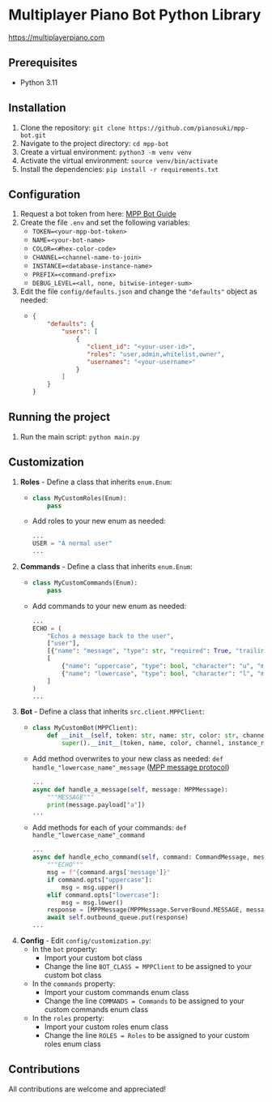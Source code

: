 # Multiplayer Piano Bot Python Library

https://multiplayerpiano.com

## Prerequisites

- Python 3.11

## Installation

1. Clone the repository: `git clone https://github.com/pianosuki/mpp-bot.git`
2. Navigate to the project directory: `cd mpp-bot`
3. Create a virtual environment: `python3 -m venv venv`
4. Activate the virtual environment: `source venv/bin/activate`
5. Install the dependencies: `pip install -r requirements.txt`

## Configuration

1. Request a bot token from here: [MPP Bot Guide](https://docs.google.com/document/d/1OrxwdLD1l1TE8iau6ToETVmnLuLXyGBhA0VfAY1Lf14)
2. Create the file `.env` and set the following variables:
   - `TOKEN=<your-mpp-bot-token>`
   - `NAME=<your-bot-name>`
   - `COLOR=<#hex-color-code>`
   - `CHANNEL=<channel-name-to-join>`
   - `INSTANCE=<database-instance-name>`
   - `PREFIX=<command-prefix>`
   - `DEBUG_LEVEL=<all, none, bitwise-integer-sum>`
3. Edit the file `config/defaults.json` and change the `"defaults"` object as needed:
   - ```json
     {
         "defaults": {
             "users": [
                 {
                    "client_id": "<your-user-id>",
                    "roles": "user,admin,whitelist,owner",
                    "usernames": "<your-username>"
                 }
             ]
         }
     }
     ```

## Running the project

1. Run the main script: `python main.py`
   
## Customization

1. **Roles** - Define a class that inherits `enum.Enum`:
   - ```python
     class MyCustomRoles(Enum):
         pass
     ```
   - Add roles to your new enum as needed:
     ```python
     ...
     USER = "A normal user"
     ...
     ```
2. **Commands** - Define a class that inherits `enum.Enum`:
   - ```python
     class MyCustomCommands(Enum):
         pass
     ```
   - Add commands to your new enum as needed:
     ```python
     ...
     ECHO = (
         "Echos a message back to the user",
         ["user"],
         [{"name": "message", "type": str, "required": True, "trailing": True}],
         [
             {"name": "uppercase", "type": bool, "character": "u", "mutually_exclusive_to": ["lowercase"]},
             {"name": "lowercase", "type": bool, "character": "l", "mutually_exclusive_to": ["uppercase"]}
         ]
     )
     ...
     ```
3. **Bot** - Define a class that inherits `src.client.MPPClient`:
   - ```python
     class MyCustomBot(MPPClient):
         def __init__(self, token: str, name: str, color: str, channel: str, instance_name: str, prefix: str, debug: str, host: str = "mppclone.com", port: int = 443):
             super().__init__(token, name, color, channel, instance_name, prefix, debug, host, port)
     ```
   - Add method overwrites to your new class as needed: `def handle_"lowercase_name"_message` ([MPP message protocol](https://github.com/LapisHusky/mppclone/blob/main/docs/protocol.md))
     ```python
     ...
     async def handle_a_message(self, message: MPPMessage):
         """MESSAGE"""
         print(message.payload["a"])
     ...
     ```
   - Add methods for each of your commands: `def handle_"lowercase_name"_command`
     ```python
     ...
     async def handle_echo_command(self, command: CommandMessage, message: MPPMessage):
         """ECHO"""
         msg = f"{command.args['message']}"
         if command.opts["uppercase"]:
             msg = msg.upper()
         elif command.opts["lowercase"]:
             msg = msg.lower()
         response = [MPPMessage(MPPMessage.ServerBound.MESSAGE, message=msg)]
         await self.outbound_queue.put(response)
     ...
     ```
4. **Config** - Edit `config/customization.py`:
   - In the `bot` property:
     - Import your custom bot class
     - Change the line `BOT_CLASS = MPPClient` to be assigned to your custom bot class 
   - In the `commands` property:
     - Import your custom commands enum class
     - Change the line `COMMANDS = Commands` to be assigned to your custom commands enum class
   - In the `roles` property:
     - Import your custom roles enum class
     - Change the line `ROLES = Roles` to be assigned to your custom roles enum class

## Contributions

All contributions are welcome and appreciated!
